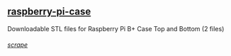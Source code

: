 <div class="gitDiv">
    <div class="filesDiv">
        <h2><a href="https://fullborelabs.com/26663-raspberry-pi-case" target="_blank">raspberry-pi-case </a></h2>
        <p>Downloadable STL files for Raspberry Pi B+ Case Top and Bottom (2 files)</p>
        <h6><a href="https://fullborelabs.com/wp/git-scripts/raspberry-pi-case/details-scrape.cgi" target="_blank" class="scrapeLink">scrape</a></h6>
    </div>
</div>
